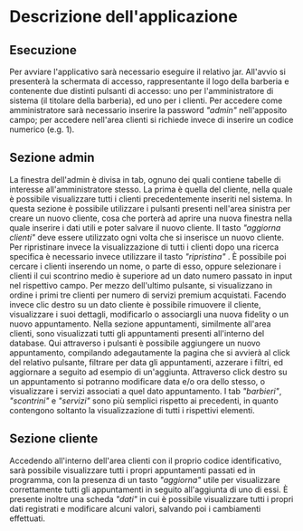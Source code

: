 ﻿# Descrizione dell'applicazione
## Esecuzione
Per avviare l'applicativo sarà necessario eseguire il relativo jar.
All'avvio si presenterà la schermata di accesso, rappresentante il logo della barberia e contenente due distinti pulsanti di accesso: uno per l'amministratore di sistema (il titolare della 
barberia), ed uno per i clienti.
Per accedere come amministratore sarà necessario inserire la password *"admin"* nell'apposito campo; per accedere nell'area clienti si richiede invece di inserire un codice numerico (e.g. 1).
## Sezione admin
La finestra dell'admin è divisa in tab, ognuno dei quali contiene tabelle di interesse all'amministratore stesso. La prima è quella del cliente, nella quale è possibile visualizzare tutti i 
clienti precedentemente inseriti nel sistema. In questa sezione è possibile utilizzare i pulsanti presenti nell'area sinistra per creare un nuovo cliente, cosa che porterà ad aprire una nuova 
finestra nella quale inserire i dati utili e poter salvare il nuovo cliente. Il tasto *"aggiorna clienti"* deve essere utilizzato ogni volta che si inserisce un nuovo cliente. Per ripristinare 
invece la visualizzazione di tutti i clienti dopo una ricerca specifica è necessario invece utilizzare il tasto *"ripristina"* . È possibile poi cercare i clienti inserendo un nome, o parte di 
esso, oppure selezionare i clienti il cui scontrino medio è superiore ad un dato numero passato in input nel rispettivo campo. Per mezzo dell'ultimo pulsante, si visualizzano in ordine i primi 
tre clienti per numero di servizi premium acquistati. Facendo invece clic destro su un dato cliente è possibile rimuovere il cliente, visualizzare i suoi dettagli, modificarlo o associargli 
una nuova fidelity o un nuovo appuntamento.
Nella sezione appuntamenti, similmente all'area clienti, sono visualizzati tutti gli appuntamenti presenti all'interno del database. Qui attraverso i pulsanti è possibile aggiungere un nuovo 
appuntamento, compilando adegautamente la pagina che si avvierà al click del relativo pulsante, filtrare per data gli appuntamenti, azzerare i filtri, ed aggiornare a seguito ad esempio di un'aggiunta. Attraverso click destro su un appuntamento si potranno modificare data 
e/o ora dello stesso, o visualizzare i servizi associati a quel dato appuntamento. 
I tab *"barbieri"*, *"scontrini"* e *"servizi"* sono più semplici rispetto ai precedenti, in quanto contengono soltanto la visualizzazione di tutti i rispettivi elementi.
## Sezione cliente
Accedendo all'interno dell'area clienti con il proprio codice identificativo, sarà possibile visualizzare tutti i propri appuntamenti passati ed in programma, con la presenza di un tasto 
*"aggiorna"* utile per visualizzare correttamente tutti gli appuntamenti in seguito all'aggiunta di uno di essi.
È presente inoltre una scheda *"dati"* in cui è possibile visualizzare tutti i propri dati registrati e modificare alcuni valori, salvando poi i cambiamenti effettuati.
